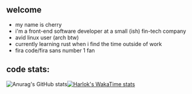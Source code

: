 ## welcome

- my name is cherry
- i'm a front-end software developer at a small (ish) fin-tech company
- avid linux user (arch btw)
- currently learning rust when i find the time outside of work
- fira code/fira sans number 1 fan

## code stats:
![Anurag's GitHub stats](https://github-readme-stats.vercel.app/api?username=cerisity&hide_border=true&title_color=ffffff&text_color=f38ba8&show_icons=true&theme=transparent)[![Harlok's WakaTime stats](https://github-readme-stats.vercel.app/api/wakatime?username=cerisity&hide_border=true&title_color=ffffff&text_color=f38ba8&show_icons=true&theme=transparent)](https://github.com/anuraghazra/github-readme-stats)
